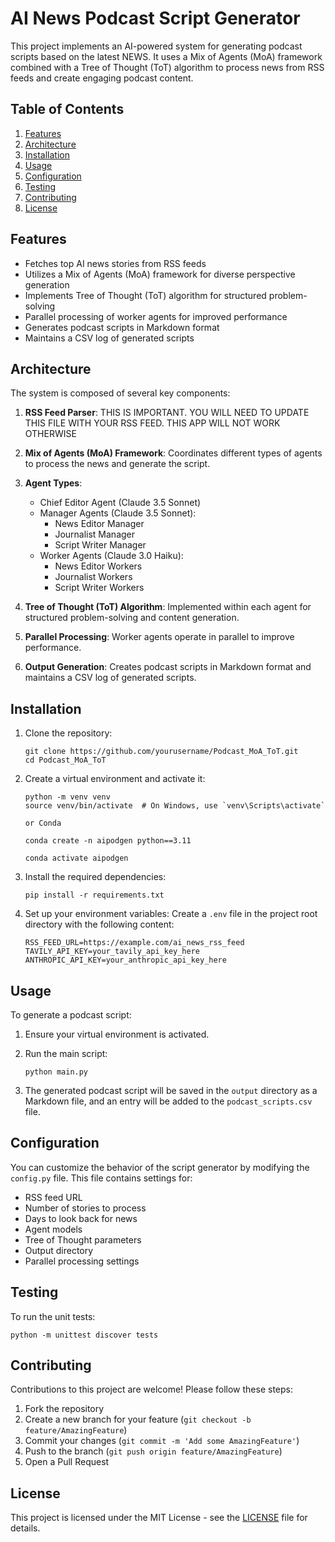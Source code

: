 # AI News Podcast Script Generator

This project implements an AI-powered system for generating podcast scripts based on the latest NEWS. It uses a Mix of Agents (MoA) framework combined with a Tree of Thought (ToT) algorithm to process news from RSS feeds and create engaging podcast content.

## Table of Contents

1. [Features](#features)
2. [Architecture](#architecture)
3. [Installation](#installation)
4. [Usage](#usage)
5. [Configuration](#configuration)
6. [Testing](#testing)
7. [Contributing](#contributing)
8. [License](#license)

## Features

- Fetches top AI news stories from RSS feeds
- Utilizes a Mix of Agents (MoA) framework for diverse perspective generation
- Implements Tree of Thought (ToT) algorithm for structured problem-solving
- Parallel processing of worker agents for improved performance
- Generates podcast scripts in Markdown format
- Maintains a CSV log of generated scripts

## Architecture

The system is composed of several key components:

1. **RSS Feed Parser**: THIS IS IMPORTANT. YOU WILL NEED TO UPDATE THIS FILE WITH YOUR RSS FEED. THIS APP WILL NOT WORK OTHERWISE

2. **Mix of Agents (MoA) Framework**: Coordinates different types of agents to process the news and generate the script.

3. **Agent Types**:
   - Chief Editor Agent (Claude 3.5 Sonnet)
   - Manager Agents (Claude 3.5 Sonnet):
     - News Editor Manager
     - Journalist Manager
     - Script Writer Manager
   - Worker Agents (Claude 3.0 Haiku):
     - News Editor Workers
     - Journalist Workers
     - Script Writer Workers

4. **Tree of Thought (ToT) Algorithm**: Implemented within each agent for structured problem-solving and content generation.

5. **Parallel Processing**: Worker agents operate in parallel to improve performance.

6. **Output Generation**: Creates podcast scripts in Markdown format and maintains a CSV log of generated scripts.

## Installation

1. Clone the repository:
   ```
   git clone https://github.com/yourusername/Podcast_MoA_ToT.git
   cd Podcast_MoA_ToT
   ```

2. Create a virtual environment and activate it:
   ```
   python -m venv venv
   source venv/bin/activate  # On Windows, use `venv\Scripts\activate`

   or Conda

   conda create -n aipodgen python==3.11

   conda activate aipodgen 

   ```

3. Install the required dependencies:
   ```
   pip install -r requirements.txt
   ```

4. Set up your environment variables:
   Create a `.env` file in the project root directory with the following content:
   ```
   RSS_FEED_URL=https://example.com/ai_news_rss_feed
   TAVILY_API_KEY=your_tavily_api_key_here
   ANTHROPIC_API_KEY=your_anthropic_api_key_here
   ```

## Usage

To generate a podcast script:

1. Ensure your virtual environment is activated.

2. Run the main script:
   ```
   python main.py
   ```

3. The generated podcast script will be saved in the `output` directory as a Markdown file, and an entry will be added to the `podcast_scripts.csv` file.

## Configuration

You can customize the behavior of the script generator by modifying the `config.py` file. This file contains settings for:

- RSS feed URL
- Number of stories to process
- Days to look back for news
- Agent models
- Tree of Thought parameters
- Output directory
- Parallel processing settings

## Testing

To run the unit tests:

```
python -m unittest discover tests
```

## Contributing

Contributions to this project are welcome! Please follow these steps:

1. Fork the repository
2. Create a new branch for your feature (`git checkout -b feature/AmazingFeature`)
3. Commit your changes (`git commit -m 'Add some AmazingFeature'`)
4. Push to the branch (`git push origin feature/AmazingFeature`)
5. Open a Pull Request

## License

This project is licensed under the MIT License - see the [LICENSE](LICENSE) file for details.

